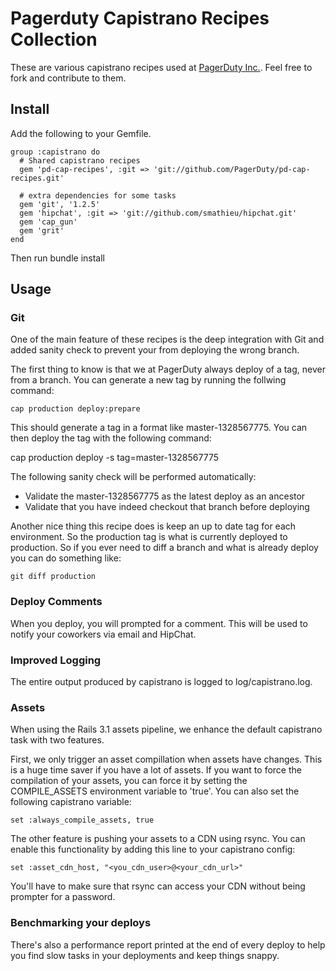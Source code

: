 # Pagerduty Capistrano Recipes Collection

These are various capistrano recipes used at [PagerDuty Inc.](http://www.pagerduty.com/). Feel free to fork and contribute to them.

## Install

Add the following to your Gemfile.

    group :capistrano do 
      # Shared capistrano recipes
      gem 'pd-cap-recipes', :git => 'git://github.com/PagerDuty/pd-cap-recipes.git'
    
      # extra dependencies for some tasks
      gem 'git', '1.2.5'
      gem 'hipchat', :git => 'git://github.com/smathieu/hipchat.git'
      gem 'cap_gun'
      gem 'grit'
    end

Then run 
    bundle install
    
## Usage

### Git 

One of the main feature of these recipes is the deep integration with Git and added sanity check to prevent your from deploying the wrong branch. 

The first thing to know is that we at PagerDuty always deploy of a tag, never from a branch. You can generate a new tag by running the follwing command:

    cap production deploy:prepare
    
This should generate a tag in a format like master-1328567775. You can then deploy the tag with the following command:

cap production deploy -s tag=master-1328567775

The following sanity check will be performed automatically:

* Validate the master-1328567775 as the latest deploy as an ancestor
* Validate that you have indeed checkout that branch before deploying

Another nice thing this recipe does is keep an up to date tag for each environment. So the production tag is what is currently deployed to production. So if you ever need to diff a branch and what is already deploy you can do something like:

    git diff production

### Deploy Comments

When you deploy, you will prompted for a comment. This will be used to notify your coworkers via email and HipChat. 

### Improved Logging

The entire output produced by capistrano is logged to log/capistrano.log.

### Assets

When using the Rails 3.1 assets pipeline, we enhance the default capistrano task with two features. 

First, we only trigger an asset compillation when assets have changes. This is a huge time saver if you have a lot of assets. If you want to force the compilation of your assets, you can force it by setting the COMPILE_ASSETS environment variable to 'true'. You can also set the following capistrano variable:

    set :always_compile_assets, true

The other feature is pushing your assets to a CDN using rsync. You can enable this functionality by adding this line to your capistrano config:

    set :asset_cdn_host, "<you_cdn_user>@<your_cdn_url>"

You'll have to make sure that rsync can access your CDN without being prompter for a password.


### Benchmarking your deploys

There's also a performance report printed at the end of every deploy to help you find slow tasks in your deployments and keep things snappy.


